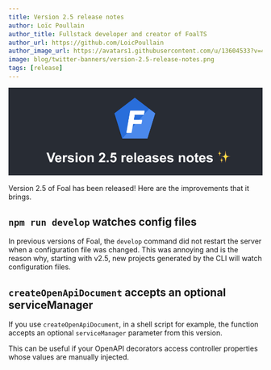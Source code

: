 ```yaml
---
title: Version 2.5 release notes
author: Loïc Poullain
author_title: Fullstack developer and creator of FoalTS
author_url: https://github.com/LoicPoullain
author_image_url: https://avatars1.githubusercontent.com/u/13604533?v=4
image: blog/twitter-banners/version-2.5-release-notes.png
tags: [release]
---
```


![Banner](./assets/version-2.5-is-here/banner.png)

Version 2.5 of Foal has been released! Here are the improvements that it brings.

<!--truncate-->

## `npm run develop` watches config files

In previous versions of Foal, the `develop` command did not restart the server when a configuration file was changed. This was annoying and is the reason why, starting with v2.5, new projects generated by the CLI will watch configuration files.

## `createOpenApiDocument` accepts an optional serviceManager

If you use `createOpenApiDocument`, in a shell script for example, the function accepts an optional `serviceManager` parameter from this version.

This can be useful if your OpenAPI decorators access controller properties whose values are manually injected.
